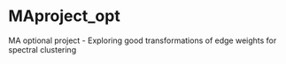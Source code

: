 # MAproject_opt
MA optional project - Exploring good transformations of edge weights for spectral clustering
